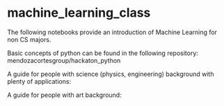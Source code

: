 # machine_learning_class
The following notebooks provide an introduction of Machine Learning for non CS majors.

Basic concepts of python can be found in the following repository: mendozacortesgroup/hackaton_python

A guide for people with science (physics, engineering) background with plenty of applications:




A guide for people with art background:

